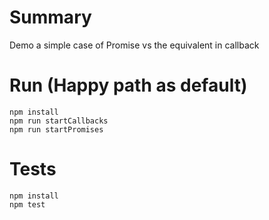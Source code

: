 # Summary

Demo a simple case of Promise vs the equivalent in callback

# Run (Happy path as default)

```
npm install
npm run startCallbacks
npm run startPromises
```

# Tests

```
npm install
npm test
```

